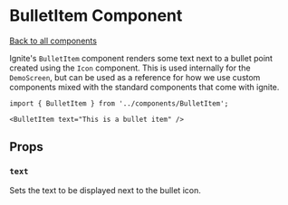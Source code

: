 # BulletItem Component

[Back to all components](./Components.md)

Ignite's `BulletItem` component renders some text next to a bullet point created using the `Icon` component. This is used internally for the `DemoScreen`, but can be used as a reference for how we use custom components mixed with the standard components that come with ignite.


```tsx
import { BulletItem } from '../components/BulletItem';

<BulletItem text="This is a bullet item" />
```

## Props

### `text`

Sets the text to be displayed next to the bullet icon.
